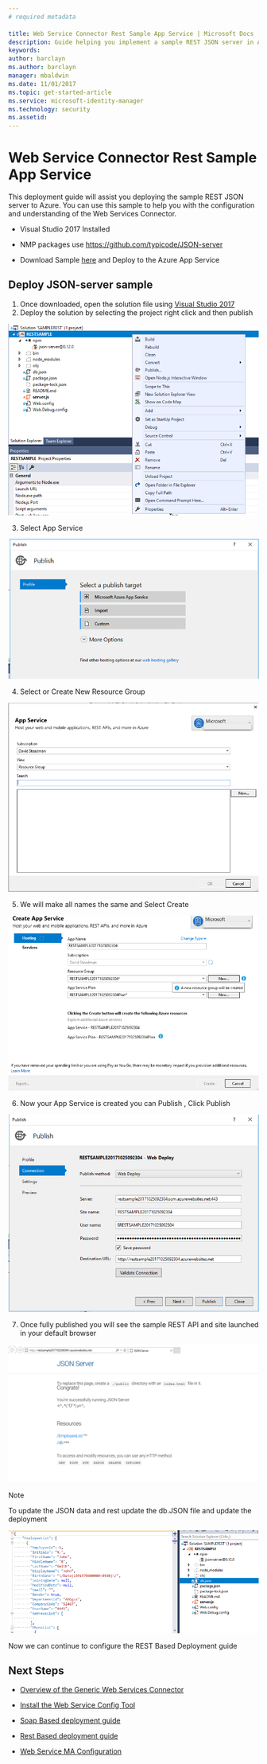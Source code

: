 ```yaml
---
# required metadata

title: Web Service Connector Rest Sample App Service | Microsoft Docs
description: Guide helping you implement a sample REST JSON server in Azure
keywords:
author: barclayn
ms.author: barclayn
manager: mbaldwin
ms.date: 11/01/2017
ms.topic: get-started-article
ms.service: microsoft-identity-manager
ms.technology: security
ms.assetid: 
---
```




# Web Service Connector Rest Sample App Service

This deployment guide will assist you deploying the sample REST JSON server to Azure. You can use this sample to help you with the configuration and understanding of the Web Services Connector.

-   Visual Studio 2017 Installed

-   NMP packages use https://github.com/typicode/JSON-server

-   Download Sample [here](https://github.com/fimguy/SAMPLEREST) and Deploy to the Azure App Service

## Deploy JSON-server sample


1. Once downloaded, open the solution file using [Visual Studio 2017](https://www.visualstudio.com/downloads/)
2. Deploy the solution by selecting the project right click and then publish

  ![publish](media/microsoft-identity-manager-2016-ma-ws-restsample/d9bb29b7f937852b8997da5b2ba66299.png)

3. Select App Service

![](media/microsoft-identity-manager-2016-ma-ws-restsample/7d48023c2240618e3d1ef4029b183e75.png)

4. Select or Create New Resource Group

![](media/microsoft-identity-manager-2016-ma-ws-restsample/ff5e41b022d48285d7909f1408ad99db.png)

5.   We will make all names the same and Select Create

![](media/microsoft-identity-manager-2016-ma-ws-restsample/48401a731ee0103016fbec14e21c838e.png)

6. Now your App Service is created you can Publish , Click Publish

![](media/microsoft-identity-manager-2016-ma-ws-restsample/e6cc92d8f098bff9e3e0ccb95261edd5.png)

7. Once fully published you will see the sample REST API and site launched in your default browser

![](media/microsoft-identity-manager-2016-ma-ws-restsample/4be93466416be3b99b24efb677ddd01b.png)

>[!NOTE]
To update the JSON data and rest update the db.JSON file and update the deployment

![](media/microsoft-identity-manager-2016-ma-ws-restsample/67e81f23fda745064897ce2a2f68ef5f.png)

Now we can continue to configure the REST Based Deployment guide

## Next Steps

-   [Overview of the Generic Web Services Connector](microsoft-identity-manager-2016-ma-ws.md)

-   [Install the Web Service Config Tool](microsoft-identity-manager-2016-ma-ws-install.md)

-   [Soap Based deployment guide](microsoft-identity-manager-2016-ma-ws-soap.md)

-   [Rest Based deployment guide](microsoft-identity-manager-2016-ma-ws-restgeneric.md)

-   [Web Service MA Configuration](microsoft-identity-manager-2016-ma-ws-maconfig.md)
